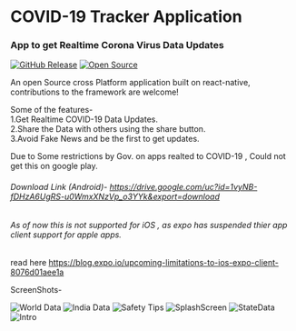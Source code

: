 # COVID-19 Tracker Application
### App to get Realtime Corona Virus Data Updates
[![GitHub Release](https://img.shields.io/github/release/tterb/PlayMusic.svg?style=flat)]()
[![Open Source](https://badges.frapsoft.com/os/v1/open-source.svg?v=103)](https://opensource.org/)

An open Source cross Platform application built on react-native, contributions to the framework are welcome!

Some of the features-<br/>
1.Get Realtime COVID-19 Data Updates.<br/>
2.Share the Data with others using the share button.<br/>
3.Avoid Fake News and be the first to get updates.<br/>

Due to Some restrictions by Gov. on apps realted to COVID-19 , Could not get this on google play.

###### Download Link (Android)- https://drive.google.com/uc?id=1vyNB-fDHzA6UgRS-u0WmxXNzVp_o3YYk&export=download

###### As of now this is not supported for iOS , as expo has suspended thier app client support for apple apps.
read here https://blog.expo.io/upcoming-limitations-to-ios-expo-client-8076d01aee1a

ScreenShots-

![World Data](https://user-images.githubusercontent.com/55044774/78925405-ff0f8600-7ab8-11ea-965b-053ff2a85f6e.png)
![India Data](https://user-images.githubusercontent.com/55044774/78925412-0040b300-7ab9-11ea-9617-32b045580616.png)
![Safety Tips](https://user-images.githubusercontent.com/55044774/78925413-00d94980-7ab9-11ea-8a45-31e30e53c2b9.png)
![SplashScreen](https://user-images.githubusercontent.com/55044774/78925414-020a7680-7ab9-11ea-8b04-0ae675ea78fd.png)
![StateData](https://user-images.githubusercontent.com/55044774/78925415-02a30d00-7ab9-11ea-9681-bb93fc5fd16c.png)
![Intro](https://user-images.githubusercontent.com/55044774/78924879-26198800-7ab8-11ea-8f58-46eb442b42b0.png)


